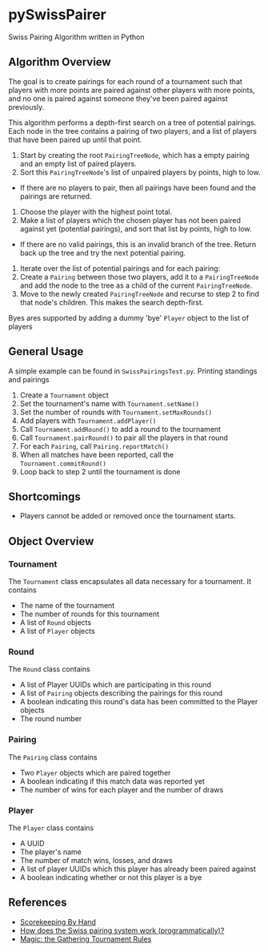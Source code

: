 # pySwissPairer
Swiss Pairing Algorithm written in Python

## Algorithm Overview

The goal is to create pairings for each round of a tournament such that players with more points are paired against other players with more points, and no one is paired against someone they've been paired against previously.

This algorithm performs a depth-first search on a tree of potential pairings. Each node in the tree contains a pairing of two players, and a list of players that have been paired up until that point. 

1. Start by creating the root `PairingTreeNode`, which has a empty pairing and an empty list of paired players.
1. Sort this `PairingTreeNode`'s list of unpaired players by points, high to low.
  * If there are no players to pair, then all pairings have been found and the pairings are returned.
1. Choose the player with the highest point total.
1. Make a list of players which the chosen player has not been paired against yet (potential pairings), and sort that list by points, high to low.
  * If there are no valid pairings, this is an invalid branch of the tree. Return back up the tree and try the next potential pairing.
1. Iterate over the list of potential pairings and for each pairing:
  1. Create a `Pairing` between those two players, add it to a `PairingTreeNode` and add the node to the tree as a child of the current `PairingTreeNode`.
  1. Move to the newly created `PairingTreeNode` and recurse to step 2 to find that node's children. This makes the search depth-first.

Byes ares supported by adding a dummy 'bye' `Player` object to the list of players

## General Usage

A simple example can be found in `SwissPairingsTest.py`. Printing standings and pairings 

1. Create a `Tournament` object
  1. Set the tournament's name with `Tournament.setName()`
  1. Set the number of rounds with `Tournament.setMaxRounds()`
  1. Add players with `Tournament.addPlayer()`
1. Call `Tournament.addRound()` to add a round to the tournament
1. Call `Tournament.pairRound()` to pair all the players in that round
1. For each `Pairing`, call `Pairing.reportMatch()`
1. When all matches have been reported, call the `Tournament.commitRound()`
1. Loop back to step 2 until the tournament is done

## Shortcomings

* Players cannot be added or removed once the tournament starts.

## Object Overview

### Tournament

The `Tournament` class encapsulates all data necessary for a tournament. It contains
* The name of the tournament
* The number of rounds for this tournament
* A list of `Round` objects
* A list of `Player` objects

### Round

The `Round` class contains
* A list of Player UUIDs which are participating in this round
* A list of `Pairing` objects describing the pairings for this round
* A boolean indicating this round's data has been committed to the Player objects
* The round number

### Pairing

The `Pairing` class contains
* Two `Player` objects which are paired together
* A boolean indicating if this match data was reported yet
* The number of wins for each player and the number of draws

### Player

The `Player` class contains
* A UUID
* The player's name
* The number of match wins, losses, and draws
* A list of player UUIDs which this player has already been paired against
* A boolean indicating whether or not this player is a bye

## References
* [Scorekeeping By Hand](https://web.archive.org/web/20170411120229/http://wiki.magicjudges.org/en/w/Scorekeeping_By_Hand)
* [How does the Swiss pairing system work (programmatically)?](https://www.reddit.com/r/magicTCG/comments/34kk0p/request_how_does_the_swiss_pairing_system_work/cqvmuym/)
* [Magic: the Gathering Tournament Rules](https://media.wpn.wizards.com/attachements/mtg_mtr_23apr21_en_0.pdf)
